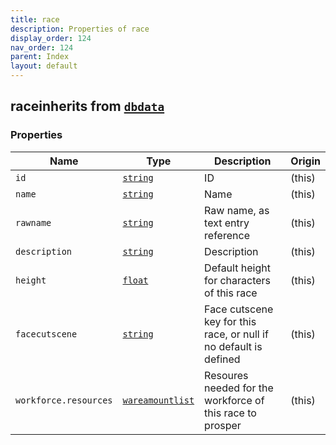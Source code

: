 ```yaml
---
title: race
description: Properties of race
display_order: 124
nav_order: 124
parent: Index
layout: default
---
```


## raceinherits from [`dbdata`](./dbdata.html)

### Properties

| Name | Type | Description | Origin |
|------|------|-------------|--------|
| `id` | [`string`](./string.html) | ID | (this) |
| `name` | [`string`](./string.html) | Name | (this) |
| `rawname` | [`string`](./string.html) | Raw name, as text entry reference | (this) |
| `description` | [`string`](./string.html) | Description | (this) |
| `height` | [`float`](./float.html) | Default height for characters of this race | (this) |
| `facecutscene` | [`string`](./string.html) | Face cutscene key for this race, or null if no default is defined | (this) |
| `workforce.resources` | [`wareamountlist`](./wareamountlist.html) | Resoures needed for the workforce of this race to prosper | (this) |

